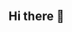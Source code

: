 ## Hi there 👋

<!--
**DamGarciaM/DamGarciaM** is a ✨ _special_ ✨ repository because its `README.md` (this file) appears on your GitHub profile.
Soy un profesional de la salud con formación en enfermería, actualmente en transición hacia el área de testing de calidad en tecnología. Mi experiencia en el sector sanitario me ha proporcionado habilidades valiosas en la atención al detalle, la empatía y la resolución de problemas, las cuales son esenciales para asegurar la calidad y funcionalidad de productos tecnológicos. Estoy motivada por la oportunidad de contribuir a la mejora continua de software y aplicaciones, garantizando una experiencia óptima para los usuarios.

Here are some ideas to get you started:

- 🌱 I’m currently learning about test automation with the Python language.

## Where to find me
LINKEDLN www.linkedin.com/in/DamGarciaM

